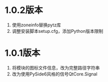 # 1.0.2版本

1. 使用zoneinfo替换pytz库
2. 调整安装脚本setup.cfg，添加Python版本限制

# 1.0.1版本

1. 将模块的图标文件信息，改为完整路径字符串
2. 改为使用PySide6风格的信号QtCore.Signal